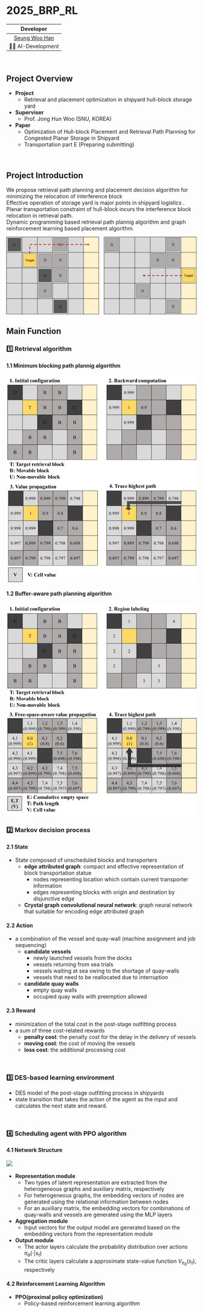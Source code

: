 # 2025_BRP_RL

|                 Developer                |       
| :--------------------------------------: |  
| [Seung Woo Han](https://github.com/SeungwooHH11) | 
|         🧑‍💻 AI-Development               |         
<br>

## Project Overview
- **Project**
    - Retrieval and placement optimization in shipyard hull-block storage yard
- **Superviser**
    - Prof. Jong Hun Woo (SNU, KOREA)
- **Paper**
    - Optimization of Hull-block Placement and Retrieval Path Planning for Congested Planar Storage in Shipyard
    - Transportation part E (Preparing submitting)
<br>

## Project Introduction
We propose retrieval path planning and placement decision algorithm for minimizing the relocation of interference block
<br>
Effective operation of storage yard is major points in shipyard logistics . <br>
Planar transportation constraint of hull-block incurs the interference block relocation in retrieval path. <br>
Dynamic programming based retrieval path plannig algorithm and graph reinforcement learning based placement algorithm. <br>


<img src="figure/Problem_description.png"/>
<br>


## Main Function

### 1️⃣ Retrieval algorithm
#### 1.1 Minimum blocking path plannig algorithm
<img src="figure/MBP.png"/>
<br>

#### 1.2 Buffer-aware path planning algorithm
<img src="figure/BAP.png"/>
<br>

### 2️⃣ Markov decision process

#### 2.1 State
- State composed of unscheduled blocks and transporters
    - **edge attributed graph**: compact and effective representation of block transportation statue
        - nodes representing location which contain current transporter information
        - edges representing blocks with origin and destination by disjunctive edge
    - **Crystal graph convolutional neural network**: graph neural network that suitable for encoding edge attributed graph

#### 2.2 Action
- a combination of the vessel and quay-wall (machine assignment and job sequencing)
    - **candidate vessels**
        - newly launched vessels from the docks
        - vessels returning from sea trials
        - vessels waiting at sea owing to the shortage of quay-walls
        - vessels that need to be reallocated due to interruption
    - **candidate quay walls**
        - empty quay walls
        - occupied quay walls with preemption allowed

#### 2.3 Reward
- minimization of the total cost in the post-stage outfitting process
- a sum of three cost-related rewards
    - **penalty cost**: the penalty cost for the delay in the delivery of vessels
    - **moving cost**: the cost of moving the vessels
    - **loss cost**: the additional processing cost

<br>

### 3️⃣ DES-based learning environment
- DES model of the post-stage outfitting process in shipyards
- state transition that takes the action of the agent as the input and calculates the next state and reward.

<br>

### 4️⃣ Scheduling agent with PPO algorithm
#### 4.1 Network Structure
<img src="figure/Placement_network.png"/>


- **Representation module**
    - Two types of latent representation are extracted from the heterogeneous graphs and auxiliary matrix, respectively
    - For heterogeneous graphs, the embedding vectors of nodes are generated using the relational information between nodes
    - For an auxiliary matrix, the embedding vectors for combinations of quay-walls and vessels are generated using the MLP layers 
- **Aggregation module**
    - Input vectors for the output model are generated based on the embedding vectors from the representation module
- **Output module**
    - The actor layers calculate the probability distribution over actions $\pi_{\theta} (\cdot|s_t)$
    - The critic layers calculate a approximate state-value function $V_{\pi_{\theta}} (s_t)$, respectively

#### 4.2 Reinforcement Learning Algorithm
- **PPO(proximal policy optimization)**
    - Policy-based reinforcement learning algorithm
